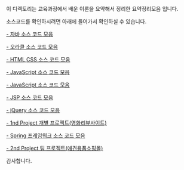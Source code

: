   
이 디렉토리는 교육과정에서 배운 이론을 요약해서 정리한 요약정리모음 입니다.  
  
소스코드를 확인하시려면 아래에 들어가서 확인하실 수 있습니다.
  
   
[- 자바 소스 코드 모음](https://github.com/Alipheese16th/webPro/tree/main/source/01_Java)

[- 오라클 소스 코드 모음](https://github.com/Alipheese16th/webPro/tree/main/source/02_DBMS)

[- HTML,CSS 소스 코드 모음](https://github.com/Alipheese16th/webPro/tree/main/source/03_HTML_CSS)

[- JavaScript 소스 코드 모음](https://github.com/Alipheese16th/webPro/tree/main/source/04_JavaScript
)

[- JavaScript 소스 코드 모음](https://github.com/Alipheese16th/webPro/tree/main/source/05_react)

[- JSP 소스 코드 모음](https://github.com/Alipheese16th/webPro/tree/main/source/06_jsp)

[- jQuery 소스 코드 모음](https://github.com/Alipheese16th/webPro/tree/main/source/07_jQuery)

[- 1nd Project 개별 프로젝트(영화리뷰사이트)](https://github.com/Alipheese16th/CheeYoonMovie)

[- Spring 프레임워크 소스 코드 모음](https://github.com/Alipheese16th/webPro/tree/main/source/09_Spring)

[- 2nd Project 팀 프로젝트(애견용품쇼핑몰)](https://github.com/Alipheese16th/bowow)


감사합니다. 


